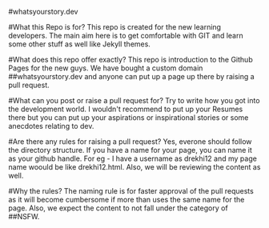 #whatsyourstory.dev

#What this Repo is for?
This repo is created for the new learning developers. The main aim here is to get comfortable with GIT and learn some other stuff as well like Jekyll themes.

#What does this repo offer exactly?
This repo is introduction to the Github Pages for the new guys. We have bought a custom domain ##whatsyourstory.dev and anyone can put up a page up there by raising a pull request.

#What can you post or raise a pull request for?
Try to write how you got into the development world. I wouldn't recommend to put up your Resumes there but you can put up your aspirations or inspirational stories or some anecdotes relating to dev.

#Are there any rules for raising a pull request?
Yes, everone should follow the directory structure. If you have a name for your page, you can name it as your github handle. For eg - I have a username as drekhi12 and my page name woould be like drekhi12.html. Also, we will be reviewing the content as well.

#Why the rules?
The naming rule is for faster approval of the pull requests as it will become cumbersome if more than uses the same name for the page. Also, we expect the content to not fall under the category of ##NSFW.

